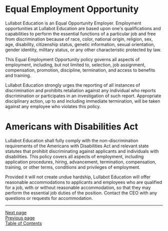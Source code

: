 # Equal Employment Opportunity
Lullabot Education is an Equal Opportunity Employer. Employment opportunities at Lullabot Education are based upon one's qualifications and capabilities to perform the essential functions of a particular job and free from discrimination because of race, color, national origin, religion, sex, age, disability, citizenship status, genetic information, sexual orientation, gender identity, military status, or any other characteristic protected by law.

This Equal Employment Opportunity policy governs all aspects of employment, including, but not limited to, selection, job assignment, compensation, promotion, discipline, termination, and access to benefits and training.

Lullabot Education strongly urges the reporting of all instances of discrimination and prohibits retaliation against any individual who reports discrimination or participates in an investigation of such report. Appropriate disciplinary action, up to and including immediate termination, will be taken against any employee who violates this policy.

# Americans with Disabilities Act
Lullabot Education shall fully comply with the non-discrimination requirements of the Americans with Disabilities Act and relevant state statutes that prohibit discriminating against applicants and individuals with disabilities. This policy covers all aspects of employment, including application procedures, hiring, advancement, termination, compensation, training, or other terms, conditions and privileges of employment. 

Provided it will not create undue hardship, Lullabot Education will offer reasonable accommodations to applicants and employees who are qualified for a job, with or without reasonable accommodation, so that they may perform the essential job duties of the position. Contact the CEO with any questions or requests for accommodation.

---
[Next page](03immigration.md)  
[Previous page](01nature_of_emp.md)  
[Table of Contents](../README.md#table-of-contents)